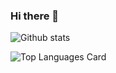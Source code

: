 ### Hi there 👋

<!--
**Aditya-Naresh/Aditya-Naresh** is a ✨ _special_ ✨ repository because its `README.md` (this file) appears on your GitHub profile.

Here are some ideas to get you started:

- 🔭 I’m currently working on ...
- 🌱 I’m currently learning ...
- 👯 I’m looking to collaborate on ...
- 🤔 I’m looking for help with ...
- 💬 Ask me about ...
- 📫 How to reach me: ...
- 😄 Pronouns: ...
- ⚡ Fun fact: ...
-->

![Github stats](https://github-readme-stats.vercel.app/api?username=Aditya-Naresh&theme=highcontrast&show_icons=true&count_private=true)

![Top Languages Card](https://github-readme-stats.vercel.app/api/top-langs/?username=Aditya-Naresh)
